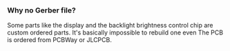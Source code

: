 ### Why no Gerber file?

Some parts like the display and the backlight brightness control chip are custom ordered parts. It's basically impossible to rebuild one even The PCB is ordered from PCBWay or JLCPCB. 
